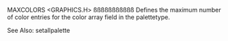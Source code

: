   MAXCOLORS                      <GRAPHICS.H>
 ßßßßßßßßßßß
Defines the maximum number of color entries for the color array field in the
palettetype.

 See Also:
  setallpalette
